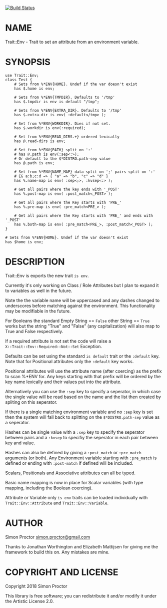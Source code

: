 [![Build Status](https://travis-ci.org/Scimon/p6-Trait-Env.svg?branch=master)](https://travis-ci.org/Scimon/p6-Trait-Env)

NAME
====

Trait::Env - Trait to set an attribute from an environment variable.

SYNOPSIS
========

    use Trait::Env;
    class Test {
        # Sets from %*ENV{HOME}. Undef if the var doesn't exist
        has $.home is env;

        # Sets from %*ENV{TMPDIR}. Defaults to '/tmp'
        has $.tmpdir is env is default "/tmp";

        # Sets from %*ENV{EXTRA_DIR}. Defaults to '/tmp'
        has $.extra-dir is env( :default</tmp> );

        # Set from %*ENV{WORKDIR}. Dies if not set.
        has $.workdir is env(:required);

        # Set from %*ENV{READ_DIRS.+} ordered lexically
        has @.read-dirs is env;

        # Set from %*ENV{PATH} split on ':'
        # has @.path is env(:sep<:>);
        # Or default to the $*DISTRO.path-sep value
        has @.path is env;      
        
        # Set from %*ENV{NAME_MAP} data split on ';' pairs split on ':'
        # EG a:b;c:d => { "a" => "b", "c" => "d" }
        has %.name-map is env( :sep<;>, :kvsep<:> );

        # Get all pairs where the key ends with '_POST'
        has %.post-map is env( :post_match<_POST> );

        # Get all pairs where the Key starts with 'PRE_'
        has %.pre-map is env( :pre_match<PRE_> );

        # Get all pairs where the Key starts with 'PRE_' and ends with '_POST'
        has %.both-map is env( :pre_match<PRE_>, :post_match<_POST> );
    }

    # Sets from %*ENV{HOME}. Undef if the var doesn't exist
    has $home is env;

DESCRIPTION
===========

Trait::Env is exports the new trait `is env`.

Currently it's only working on Class / Role Attributes but I plan to expand it to variables as well in the future. 

Note the the variable name will be uppercased and any dashes changed to underscores before matching against the environment. This functionality may be modifiable in the future.

For Booleans the standard Empty String == `False` other String == `True` works but the string "True" and "False" (any capitalization) will also map to True and False respectively.

If a required attribute is not set the code will raise a `X::Trait::Env::Required::Not::Set` Exception.

Defaults can be set using the standard `is default` trait or the `:default` key. Note that for Positional attributes only the `:default` key works.

Positional attributes will use the attribute name (after coercing) as the prefix to scan %*ENV for. Any keys starting with that prefix will be ordered by the key name lexically and their values put into the attribute.

Alternatively you can use the `:sep` key to specify a seperator, in which case the single value will be read based on the name and the list then created by spliting on this seperator.

If there is a single matching environment variable and no `:sep` key is set then the system will fall back to splitting on the `$*DISTRO.path-sep` value as a seperator.

Hashes can be single value with a `:sep` key to specify the seperator between pairs and a `:kvsep` to specifiy the seperator in each pair between key and value.

Hashes can also be defined by giving a `:post_match` or `:pre_match` arguments (or both). Any Environment variable starting with `:pre_match` is defined or ending with `:post-match` if defined will be included.

Scalars, Positionals and Associative attributes can all be typed.

Basic name mapping is now in place for Scalar variables (with type mapping, including the Boolean coercing). 

Attribute or Variable only `is env` traits can be loaded individually with `Trait::Env::Attribute` and `Trait::Env::Variable`.

AUTHOR
======

Simon Proctor <simon.proctor@gmail.com>

Thanks to Jonathan Worthington and Elizabeth Mattijsen for giving me the framework to build this on. Any mistakes are mine. 

COPYRIGHT AND LICENSE
=====================

Copyright 2018 Simon Proctor

This library is free software; you can redistribute it and/or modify it under the Artistic License 2.0.
